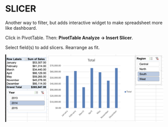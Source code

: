 # SLICER

Another way to filter, but adds interactive widget to make spreadsheet more like dashboard.

Click in PivotTable. Then: **PivotTable Analyze &rarr; Insert Slicer**.

Select field(s) to add slicers. Rearrange as fit.

![PivotTable Slicer](/assets/pivottable-slicer.png)
